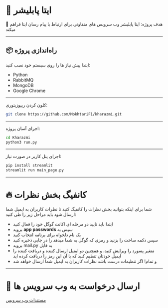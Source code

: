 # 🚀 ایتا پابلیشر  

📝 هدف پروژه: ایتا پابلیشر وب سرویس های متفاوتی برای ارتباط با پیام رسان ایتا فراهم میکند

---

## 📦 راه‌اندازی پروژه

ابتدا پیش نیاز ها را روی سیستم خود نصب کنید:  
- Python  
- RabbitMQ  
- MongoDB  
- Google Chrome  
___
کلون کردن ریپوزیتوری:      
```bash
git clone https://github.com/MokhtariF1/kharazmi.git  
```
___
اجرای آسان پروژه:  
```bash
cd Kharazmi  
python3 run.py  
```
___
اجرای پنل کاربر در صورت نیاز:  
```bash
pip install streamlit  
streamlit run main_page.py  
```
___
# 🔥 کانفیگ بخش نظرات   
شما برای اینکه بتوانید بخش نظرات را کانفیگ کنید تا نظرات کاربران به ایمیل شما ارسال شود باید مراحل زیر را طی کنید:
- ابتدا باید تایید دو مرحله ای اکانت گوگل خود را فعال کنید
- بروید **app passwords** سپس به
- یک نام دلخواه برای برنامه انتخاب کنید
- سپس دکمه ساخت را بزنید و رمزی که گوگل به شما میدهد را در جایی ذخیره کنید
- بروید mail.py به فایل  
- متغیر پسورد را ویرایش کنید، و همچنین دو ایمیل ارسال کننده و دریافت کننده را ایمیل خودتان تنظیم کنید که با آن این رمز را دریافت کرده اید
- و تمام! اگر تنظیمات درست باشد نظرات کاربران به ایمیل شما ارسال خواهد شد
___
# 🏃 ارسال درخواست به وب سرویس ها
[مستندات وب سرویس](https://github.com/MokhtariF1/kharazmi/wiki)
